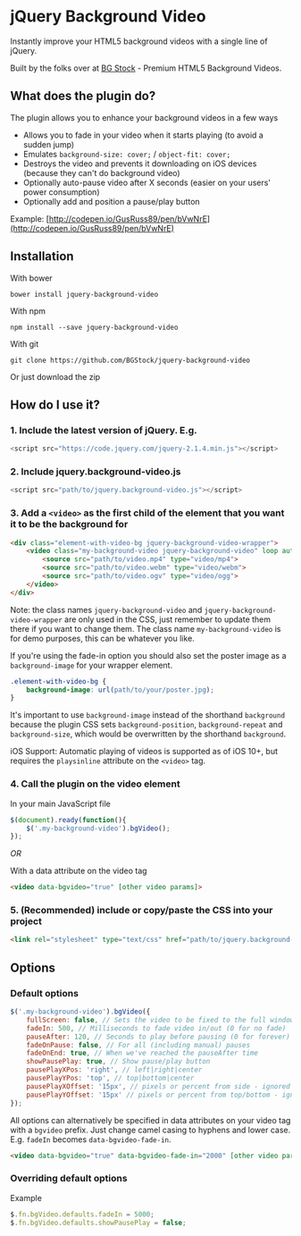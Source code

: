 # jQuery Background Video
Instantly improve your HTML5 background videos with a single line of jQuery.

Built by the folks over at [BG Stock](https://html5backgroundvideos.com) - Premium HTML5 Background Videos.

## What does the plugin do?
The plugin allows you to enhance your background videos in a few ways
 - Allows you to fade in your video when it starts playing (to avoid a sudden jump)
 - Emulates `background-size: cover;` / `object-fit: cover;`
 - Destroys the video and prevents it downloading on iOS devices (because they can't do background video)
 - Optionally auto-pause video after X seconds (easier on your users' power consumption)
 - Optionally add and position a pause/play button

Example: [http://codepen.io/GusRuss89/pen/bVwNrE](http://codepen.io/GusRuss89/pen/bVwNrE)

## Installation
With bower
```
bower install jquery-background-video
```
With npm
```
npm install --save jquery-background-video
```
With git
```
git clone https://github.com/BGStock/jquery-background-video
```
Or just download the zip

## How do I use it?
### 1. Include the latest version of jQuery. E.g.
```javascript
<script src="https://code.jquery.com/jquery-2.1.4.min.js"></script>
```
### 2. Include jquery.background-video.js
```javascript
<script src="path/to/jquery.background-video.js"></script>
```
### 3. Add a `<video>` as the first child of the element that you want it to be the background for

```html
<div class="element-with-video-bg jquery-background-video-wrapper">
	<video class="my-background-video jquery-background-video" loop autoplay muted playsinline poster="path/to/your/poster.jpg">
		<source src="path/to/video.mp4" type="video/mp4">
		<source src="path/to/video.webm" type="video/webm">
		<source src="path/to/video.ogv" type="video/ogg">
	</video>
</div>
```
Note: the class names `jquery-background-video` and `jquery-background-video-wrapper` are only used in the CSS, just remember to update them there if you want to change them. The class name `my-background-video` is for demo purposes, this can be whatever you like.

If you're using the fade-in option you should also set the poster image as a `background-image` for your wrapper element.
```css
.element-with-video-bg {
	background-image: url(path/to/your/poster.jpg);
}
```
It's important to use `background-image` instead of the shorthand `background` because the plugin CSS sets `background-position`, `background-repeat` and `background-size`, which would be overwritten by the shorthand `background`.

iOS Support: Automatic playing of videos is supported as of iOS 10+, but requires the `playsinline` attribute on the `<video>` tag.

### 4. Call the plugin on the video element
In your main JavaScript file

```javascript
$(document).ready(function(){
	$('.my-background-video').bgVideo();
});
```

_*OR*_

With a data attribute on the video tag

```html
<video data-bgvideo="true" [other video params]>
```

### 5. (Recommended) include or copy/paste the CSS into your project
```html
<link rel="stylesheet" type="text/css" href="path/to/jquery.background-video.css">
```

## Options
### Default options
```javascript
$('.my-background-video').bgVideo({
	fullScreen: false, // Sets the video to be fixed to the full window - your <video> and it's container should be direct descendents of the <body> tag
	fadeIn: 500, // Milliseconds to fade video in/out (0 for no fade)
	pauseAfter: 120, // Seconds to play before pausing (0 for forever)
	fadeOnPause: false, // For all (including manual) pauses
	fadeOnEnd: true, // When we've reached the pauseAfter time
	showPausePlay: true, // Show pause/play button
	pausePlayXPos: 'right', // left|right|center
	pausePlayYPos: 'top', // top|bottom|center
	pausePlayXOffset: '15px', // pixels or percent from side - ignored if positioned center
	pausePlayYOffset: '15px' // pixels or percent from top/bottom - ignored if positioned center
});
```

All options can alternatively be specified in data attributes on your video tag with a `bgvideo` prefix. Just change camel casing to hyphens and lower case. E.g. `fadeIn` becomes `data-bgvideo-fade-in`.
```html
<video data-bgvideo="true" data-bgvideo-fade-in="2000" [other video params]>
```

### Overriding default options
Example
```javascript
$.fn.bgVideo.defaults.fadeIn = 5000;
$.fn.bgVideo.defaults.showPausePlay = false;
```
